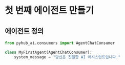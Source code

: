 # 첫 번째 에이전트 만들기

## 에이전트 정의
```python
from pyhub_ai.consumers import AgentChatConsumer

class MyFirstAgent(AgentChatConsumer):
    system_message = "당신은 친절한 AI 어시스턴트입니다."
``` 
